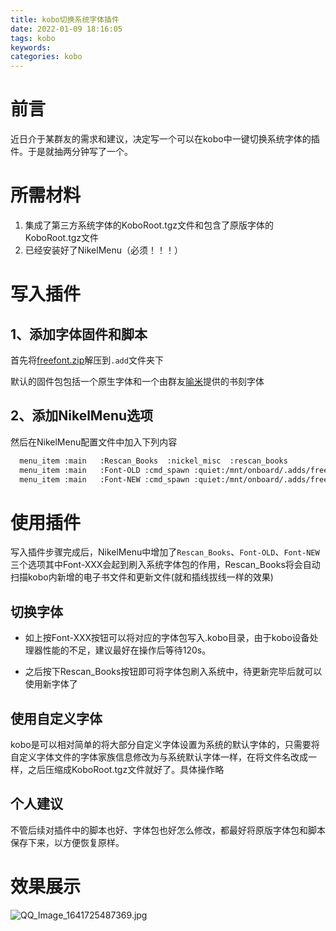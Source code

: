 ```yaml
---
title: kobo切换系统字体插件
date: 2022-01-09 18:16:05
tags: kobo
keywords:
categories: kobo
---
```

# 前言
近日介于某群友的需求和建议，决定写一个可以在kobo中一键切换系统字体的插件。于是就抽两分钟写了一个。

# 所需材料

1. 集成了第三方系统字体的KoboRoot.tgz文件和包含了原版字体的KoboRoot.tgz文件
2. 已经安装好了NikelMenu（必须！！！）



# 写入插件

## 1、添加字体固件和脚本

首先将[freefont.zip](https://d-m.club/J6eBPR)解压到`.add`文件夹下

默认的固件包包括一个原生字体和一个由群友[喻米](https://wpa.qq.com/msgrd?v=3&uin=1581755776&site=qq&menu=yes)提供的书刻字体

## 2、添加NikelMenu选项

然后在NikelMenu配置文件中加入下列内容

```bash
  menu_item :main   :Rescan_Books  :nickel_misc  :rescan_books
  menu_item :main   :Font-OLD :cmd_spawn :quiet:/mnt/onboard/.adds/freefont/old.sh
  menu_item :main   :Font-NEW :cmd_spawn :quiet:/mnt/onboard/.adds/freefont/new.sh
```



# 使用插件

写入插件步骤完成后，NikelMenu中增加了`Rescan_Books`、`Font-OLD`、`Font-NEW` 三个选项其中Font-XXX会起到刷入系统字体包的作用，Rescan_Books将会自动扫描kobo内新增的电子书文件和更新文件(就和插线拔线一样的效果)

## 切换字体

* 如上按Font-XXX按钮可以将对应的字体包写入.kobo目录，由于kobo设备处理器性能的不足，建议最好在操作后等待120s。

* 之后按下Rescan_Books按钮即可将字体包刷入系统中，待更新完毕后就可以使用新字体了

## 使用自定义字体

kobo是可以相对简单的将大部分自定义字体设置为系统的默认字体的，只需要将自定义字体文件的字体家族信息修改为与系统默认字体一样，在将文件名改成一样，之后压缩成KoboRoot.tgz文件就好了。具体操作略

## 个人建议

不管后续对插件中的脚本也好、字体包也好怎么修改，都最好将原版字体包和脚本保存下来，以方便恢复原样。



# 效果展示



![QQ_Image_1641725487369.jpg](https://zzy-ac1.coding.net/p/zzy-ac/d/My-Selves-Cloud/git/raw/main//images/2022/02/07/QQ_Image_1641725487369.jpg)
